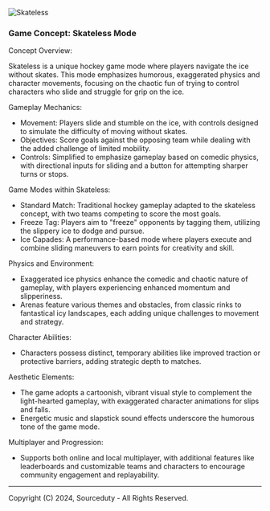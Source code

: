 ![Skateless](https://github.com/sourceduty/Skateless_Hockey/assets/123030236/20bbac13-ae92-4ce5-a1f9-903b9bbad2ba)

### Game Concept: Skateless Mode

Concept Overview:

Skateless is a unique hockey game mode where players navigate the ice without skates. This mode emphasizes humorous, exaggerated physics and character movements, focusing on the chaotic fun of trying to control characters who slide and struggle for grip on the ice.

Gameplay Mechanics:

- Movement: Players slide and stumble on the ice, with controls designed to simulate the difficulty of moving without skates.
- Objectives: Score goals against the opposing team while dealing with the added challenge of limited mobility.
- Controls: Simplified to emphasize gameplay based on comedic physics, with directional inputs for sliding and a button for attempting sharper turns or stops.

Game Modes within Skateless:

- Standard Match: Traditional hockey gameplay adapted to the skateless concept, with two teams competing to score the most goals.
- Freeze Tag: Players aim to "freeze" opponents by tagging them, utilizing the slippery ice to dodge and pursue.
- Ice Capades: A performance-based mode where players execute and combine sliding maneuvers to earn points for creativity and skill.

Physics and Environment:

- Exaggerated ice physics enhance the comedic and chaotic nature of gameplay, with players experiencing enhanced momentum and slipperiness.
- Arenas feature various themes and obstacles, from classic rinks to fantastical icy landscapes, each adding unique challenges to movement and strategy.

Character Abilities:

- Characters possess distinct, temporary abilities like improved traction or protective barriers, adding strategic depth to matches.

Aesthetic Elements:

- The game adopts a cartoonish, vibrant visual style to complement the light-hearted gameplay, with exaggerated character animations for slips and falls.
- Energetic music and slapstick sound effects underscore the humorous tone of the game mode.

Multiplayer and Progression:

- Supports both online and local multiplayer, with additional features like leaderboards and customizable teams and characters to encourage community engagement and replayability.

***
Copyright (C) 2024, Sourceduty - All Rights Reserved.
